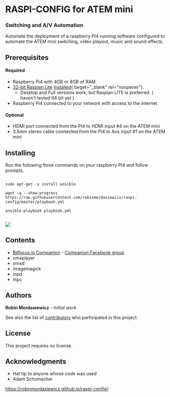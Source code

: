# RASPI-CONFIG for ATEM mini
### Switching and A/V Automation

Automate the deployment of a raspberry PI4 running software configured to automate the ATEM mini switching, video playout, music and sound effects.  

## Prerequisites

#### Required

* Raspberry Pi4 with 4GB or 8GB of RAM
* [32-bit Raspian Lite](https://downloads.raspberrypi.org/raspios_lite_armhf_latest) [installed](https://www.raspberrypi.org/documentation/installation/installing-images/README.md){:target="_blank" rel="noopener"}.
  * Desktop and Full versions work, but Raspian LITE is preferred. ( haven't tested 64 bit yet )
* Raspberry Pi4 connected to your network with access to the internet

#### Optional

* HDMI port connected from the PI4 to HDMI input #4 on the ATEM mini
* 3.5mm stereo cable connected from the PI4 to Aux input #1 on the ATEM mini

## Installing

Run the following three commands on your raspberry PI4 and follow prompts.
 
```console

sudo apt-get -y install ansible

wget -q --show-progress https://raw.githubusercontent.com/robinmordasiewicz/raspi-config/master/playbook.yml

ansible-playbook playbook.yml


```

![](https://github.com/robinmordasiewicz/rasp-config/raw/master/install_terminal.gif)

## Contents

* [Bitfocus.io Companion](https://bitfocus.io/) - [Companion Facebook group](https://www.facebook.com/groups/2047850215433318/)
* omxplayer
* omxd
* imagemagick
* mpd
* mpc

## Authors

**Robin Mordasiewicz** - *Initial work*

See also the list of [contributors](https://github.com/robinmordasiewicz/raspi-config/contributors) who participated in this project.

## License

This project requires no license.

## Acknowledgments

* Hat tip to anyone whose code was used
* Adam Schumacher

https://robinmordasiewicz.github.io/raspi-config/

<script src="https://utteranc.es/client.js" repo="robinmordasiewicz/raspi-config" issue-term="pathname" theme="github-light" crossorigin="anonymous" async></script>
